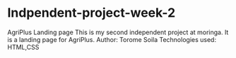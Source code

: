 # Indpendent-project-week-2
AgriPlus Landing page
This is my second independent project at moringa. It is a landing page for AgriPlus.
Author: Torome Soila
Technologies used: HTML,CSS
